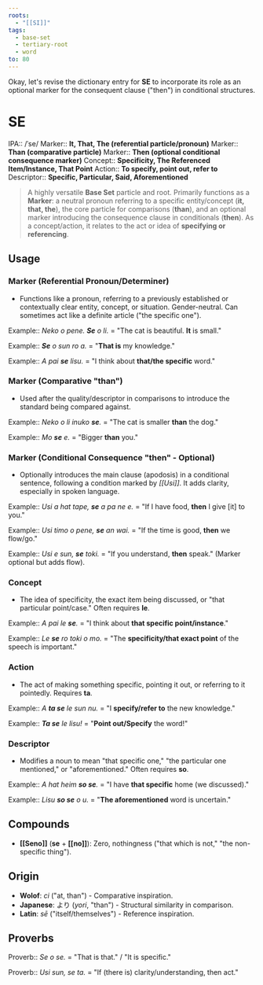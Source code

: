 ```yaml
---
roots:
  - "[[SI]]"
tags:
  - base-set
  - tertiary-root
  - word
to: 80
---
```

Okay, let's revise the dictionary entry for **SE** to incorporate its role as an optional marker for the consequent clause ("then") in conditional structures.

# SE

IPA::				/ˈse/
Marker::		**It, That, The (referential particle/pronoun)**
Marker::		**Than (comparative particle)**
Marker::		**Then (optional conditional consequence marker)**
Concept::		**Specificity, The Referenced Item/Instance, That Point**
Action::		**To specify, point out, refer to**
Descriptor::	**Specific, Particular, Said, Aforementioned**

> A highly versatile **Base Set** particle and root. Primarily functions as a **Marker**: a neutral pronoun referring to a specific entity/concept (**it, that, the**), the core particle for comparisons (**than**), and an optional marker introducing the consequence clause in conditionals (**then**). As a concept/action, it relates to the act or idea of **specifying or referencing**.

## Usage

### Marker (Referential Pronoun/Determiner)
*   Functions like a pronoun, referring to a previously established or contextually clear entity, concept, or situation. Gender-neutral. Can sometimes act like a definite article ("the specific one").

Example::   *Neko o pene. **Se** o li.* = "The cat is beautiful. **It** is small."

Example::   ***Se** o sun ro a.* = "**That is** my knowledge."

Example::   *A pai **se** lisu.* = "I think about **that/the specific** word."

### Marker (Comparative "than")
*   Used after the quality/descriptor in comparisons to introduce the standard being compared against.

Example::   *Neko o li inuko **se**.* = "The cat is smaller **than** the dog."

Example::   *Mo **se** e.* = "Bigger **than** you."

### Marker (Conditional Consequence "then" - Optional)
*   Optionally introduces the main clause (apodosis) in a conditional sentence, following a condition marked by *[[Usi]]*. It adds clarity, especially in spoken language.

Example::   *Usi a hat tape, **se** a pa ne e.* = "If I have food, **then** I give [it] to you."

Example::   *Usi timo o pene, **se** an wai.* = "If the time is good, **then** we flow/go."

Example::   *Usi e sun, **se** toki.* = "If you understand, **then** speak." (Marker optional but adds flow).

### Concept
*   The idea of specificity, the exact item being discussed, or "that particular point/case." Often requires **le**.

Example::   *A pai le **se**.* = "I think about **that specific point/instance**."

Example::   *Le **se** ro toki o mo.* = "The **specificity/that exact point** of the speech is important."

### Action
*   The act of making something specific, pointing it out, or referring to it pointedly. Requires **ta**.

Example::   *A **ta se** le sun nu.* = "I **specify/refer to** the new knowledge."

Example::   ***Ta se** le lisu!* = "**Point out/Specify** the word!"

### Descriptor
*   Modifies a noun to mean "that specific one," "the particular one mentioned," or "aforementioned." Often requires **so**.

Example::   *A hat heim **so se**.* = "I have **that specific** home (we discussed)."

Example::   *Lisu **so se** o u.* = "**The aforementioned** word is uncertain."

## Compounds
*   **[[Seno]]** (**se** + **[[no]]**): Zero, nothingness ("that which is not," "the non-specific thing").

## Origin
*   **Wolof**: *ci* ("at, than") - Comparative inspiration.
*   **Japanese**: より (_yori_, "than") - Structural similarity in comparison.
*   **Latin**: _sē_ ("itself/themselves") - Reference inspiration.


## Proverbs

Proverb:: *Se o se.* = "That is that." / "It is specific."

Proverb:: *Usi sun, se ta.* = "If (there is) clarity/understanding, then act."